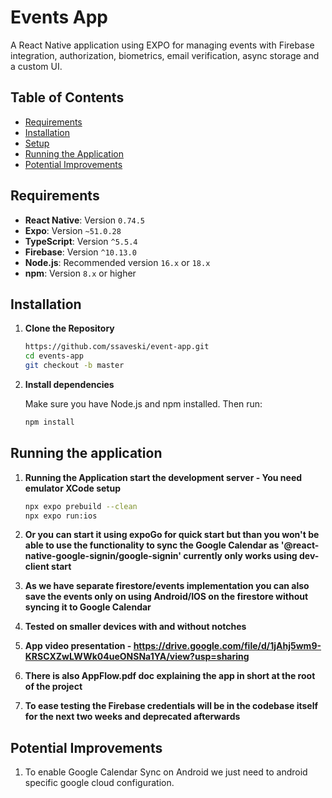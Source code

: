 # Events App

A React Native application using EXPO for managing events with Firebase integration, authorization, biometrics, email verification, async storage and a custom UI.

## Table of Contents

- [Requirements](#requirements)
- [Installation](#installation)
- [Setup](#setup)
- [Running the Application](#running-the-application)
- [Potential Improvements](#potential-improvements)

## Requirements

- **React Native**: Version `0.74.5`
- **Expo**: Version `~51.0.28`
- **TypeScript**: Version `^5.5.4`
- **Firebase**: Version `^10.13.0`
- **Node.js**: Recommended version `16.x` or `18.x`
- **npm**: Version `8.x` or higher

## Installation

1. **Clone the Repository**

   ```bash
   https://github.com/ssaveski/event-app.git
   cd events-app
   git checkout -b master

2. **Install dependencies**

   Make sure you have Node.js and npm installed. Then run:
   ```bash
   npm install

## Running the application

1. **Running the Application start the development server - You need emulator XCode setup**
   ```bash
   npx expo prebuild --clean
   npx expo run:ios

2. **Or you can start it using expoGo for quick start but than you won't be able to use the functionality to 
sync the Google Calendar as '@react-native-google-signin/google-signin' currently only
works using dev-client start**

3. **As we have separate firestore/events implementation you can also save the events only on
   using Android/IOS on the firestore without syncing it to Google Calendar**

4. **Tested on smaller devices with and without notches**

5. **App video presentation - https://drive.google.com/file/d/1jAhj5wm9-KRSCXZwLWWk04ueONSNa1YA/view?usp=sharing**

6. **There is also AppFlow.pdf doc explaining the app in short at the root of the project** 

7. **To ease testing the Firebase credentials will be in the codebase itself for the next two weeks and 
deprecated afterwards**

## Potential Improvements

1. To enable Google Calendar Sync on Android we just need to android specific google cloud configuration. 

